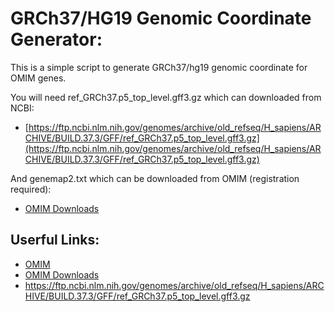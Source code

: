 GRCh37/HG19 Genomic Coordinate Generator:
=========================================

This is a simple script to generate GRCh37/hg19 genomic coordinate for OMIM genes.

You will need ref_GRCh37.p5_top_level.gff3.gz which can downloaded from NCBI:

- [https://ftp.ncbi.nlm.nih.gov/genomes/archive/old_refseq/H_sapiens/ARCHIVE/BUILD.37.3/GFF/ref_GRCh37.p5_top_level.gff3.gz](https://ftp.ncbi.nlm.nih.gov/genomes/archive/old_refseq/H_sapiens/ARCHIVE/BUILD.37.3/GFF/ref_GRCh37.p5_top_level.gff3.gz)

And genemap2.txt which can be downloaded from OMIM (registration required):

- [OMIM Downloads](https://omim.org/downloads)


Userful Links:
--------------

- [OMIM](https://omim.org/)
- [OMIM Downloads](https://omim.org/downloads)
- https://ftp.ncbi.nlm.nih.gov/genomes/archive/old_refseq/H_sapiens/ARCHIVE/BUILD.37.3/GFF/ref_GRCh37.p5_top_level.gff3.gz


